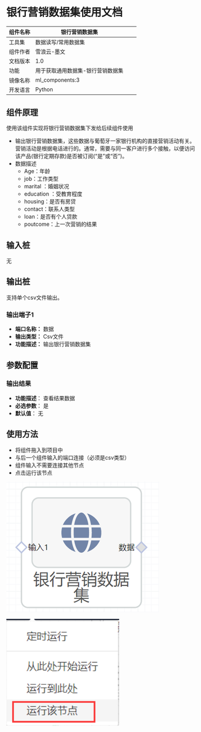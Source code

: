 # 银行营销数据集使用文档
| 组件名称 |银行营销数据集 |  |  |
| --- | --- | --- | --- |
| 工具集 | 数据读写/常用数据集 |  |  |
| 组件作者 | 雪浪云-墨文 |  |  |
| 文档版本 | 1.0 |  |  |
| 功能 | 用于获取通用数据集-银行营销数据集 |  |  |
| 镜像名称 | ml_components:3 |  |  |
| 开发语言 | Python |  |  |

## 组件原理
使用该组件实现将银行营销数据集下发给后续组件使用


- 输出银行营销数据集，这些数据与葡萄牙一家银行机构的直接营销活动有关。营销活动是根据电话进行的。通常，需要与同一客户进行多个接触，以便访问该产品(银行定期存款)是否被订阅(“是”或“否”)。
- 数据描述
    - Age：年龄
    - job：工作类型
    - marital ：婚姻状况
    - education ：受教育程度
    - housing：是否有房贷
    - contact：联系人类型
    - loan：是否有个人贷款
    - poutcome：上一次营销的结果

## 输入桩
无

## 输出桩
支持单个csv文件输出。
### 输出端子1

- **端口名称：** 数据
- **输出类型：** Csv文件
- **功能描述：** 输出银行营销数据集

## 参数配置
### 输出结果

- **功能描述**： 查看结果数据
- **必选参数**： 是
- **默认值**： 无

## 使用方法
- 将组件拖入到项目中
- 与后一个组件输入的端口连接（必须是csv类型）
- 组件输入不需要连接其他节点
- 点击运行该节点

![](./img/银行营销数据集.png)

![](./img/1568086602280-f3f7a128-867e-458b-b13a-917dc628f8ac.png)
